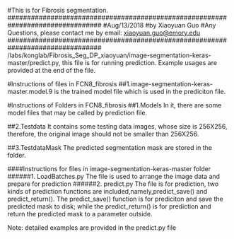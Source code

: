 #This is for Fibrosis segmentation.
################################################################################
#Aug/13/2018
#by Xiaoyuan Guo
#Any Questions, please contact me by email: xiaoyuan.guo@emory.edu
################################################################################
/labs/konglab/Fibrosis_Seg_DP_xiaoyuan/image-segmentation-keras-master/predict.py, this file is for running prediction.
Example usages are provided at the end of the file.

#Instructions of files in FCN8_fibrosis
##1.image-segmentation-keras-master.model.9 is the trained model file which is used in the prediciton file.

#Instructions of Folders in FCN8_fibrosis
##1.Models
In it, there are some model files that may be called by prediction file.

##2.Testdata
It contains some testing data images, whose size is 256X256, therefore, the original image should not be smaller than 256X256.

##3.TestdataMask
The predicted segmentation mask are stored in the folder.

####Instructions for files  in image-segmentation-keras-master folder
######1. LoadBatches.py
The file is used to arrange the image data and prepare for prediction
######2. predict.py
The file is for prediction, two kinds of prediction functions are included,namely,predict_save() and predict_return(). The predict_save() function is for prediciton and save the predicted mask to disk; while the predict_return() is for prediction and return the predicted mask to a parameter outside.

Note: detailed examples are provided in the predict.py file  
